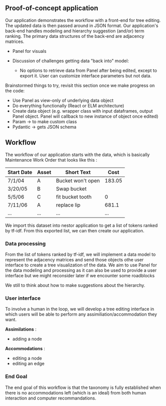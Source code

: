 ## Proof-of-concept application

Our application demonstrates the workflow with a front-end for tree editing.
The updated data is then passed around in JSON format.
Our application's back-end handles modeling and hierarchy suggestion (and/or) term ranking.
The primary data structures of the back-end are adjacency matrices.


- Panel for visuals

- Discussion of challenges getting data "back into" model:
    - No options to retrieve data from Panel after being edited, except to export it. User can customize interface parameters but not data.

Brainstormed things to try, revisit this section once we make progress on the code:
- Use Panel as view-only of underlying data object
- Do everything functionally (React or ELM architecture)
- Create data object (e.g. wrapper class with input dataframes, output Panel object. Panel will callback to new instance of object once edited)
- Param → to make custom class
- Pydantic → gets JSON schema


 ## Workflow 
 
 The workflow of our application starts with the data, which is basically Maintenance Work Order that looks like this : 
 
| Start Date  | Asset | Short Text | Cost |
| ----------- | ----------- |----------- | ----------- |
| 7/1/04 | A | Bucket won't open | 183.05|
| 3/20/05 | B | Swap bucket | |
| 5/5/06 | C | fit bucket tooth | 0 |
| 7/11/06 | A | replace lip | 681.1 |
|...|...|...|...|

We import this dataset into nestor application to get a list of tokens ranked by tf-idf. From this exported list, we can then create our application.

### Data processing

From the list of tokens ranked by tf-idf, we will implement a data model to represent the adjacency matrices and send those objects othe user interface to create a tree visualization of the data. We aim to use Panel for the data modeling and processing as it can also be used to provide a user interface but we  might reconsider later if we encounter some roadblocks

We still to think about how to make suggestions about the hierarchy. 

### User interface

To involve a human in the loop, we will develop a tree editing interface in which users will be able to perform any assimiliation/accommodation they want. 

**Assimilations** : 
- adding a node


**Accommodations** :
- editing a node 
- editing an edge 


### End Goal
The end goal of this workflow is that the taxonomy is fully established when there is no accommodations left (which is an ideal) from both human interaction and computer recommandations. 
